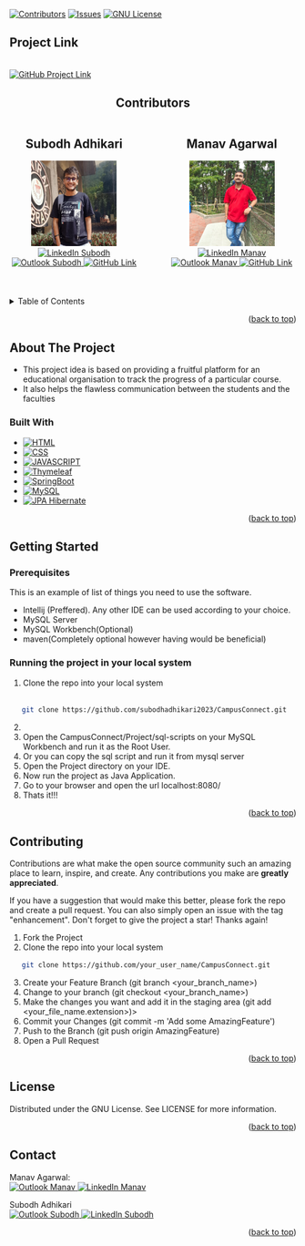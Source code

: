 [![Contributors][contributors-shield]][contributors-url]
  [![Issues][issues-shield]][issues-url]
  [![GNU License][license-shield]][license-url]

<h2>Project Link</h2>
<br>
<a href="https://github.com/subodhadhikari2023/CampusConnect">
    <img src="https://img.shields.io/badge/GitHub-black?style=flat-square&logo=github" style="height:100; width:200" alt="GitHub Project Link" />
</a>



<br/>
<p style="text-align: center; font-weight: bold;">
   <h2 style="text-align:center"> Contributors</h2>
  </p>
<div style="display: flex; justify-content: space-between; flex-wrap: wrap;">

  <div style="text-align: center; flex: 1; min-width: 150px; max-width: 45%;">
    <h2>Subodh Adhikari</h2>
    <img src="./readmeImages/Subodh.jpeg" alt="Subodh" style="width: 150px; height: 150px;">
    <br>
    <a href="https://www.linkedin.com/in/subodh-adhikari-4b811a296/">
      <img src="https://img.shields.io/badge/LinkedIn-blue?style=flat-square&logo=linkedin" alt="LinkedIn Subodh" />
    </a>  
    <a href="mailto:subodhadhikari2023@outlook.com">
      <img src="https://img.shields.io/badge/Outlook-blue?style=flat-square&logo=microsoft-outlook" alt="Outlook Subodh" />
    </a>  
    <a href="https://github.com/subodhadhikari2023/">
      <img src="https://img.shields.io/badge/GitHub-black?style=flat-square&logo=github" alt="GitHub Link" />
    </a>  
  </div>

  <div style="text-align: center; flex: 1; min-width: 150px; max-width: 45%;">
    <h2>Manav Agarwal</h2>
    <img src="./readmeImages/Manav.jpeg" alt="Manav" style="width: 150px; height: 150px;">
    <br>
    <a href="https://www.linkedin.com/in/manav-agarwal-8139b92b8/">
      <img src="https://img.shields.io/badge/LinkedIn-blue?style=flat-square&logo=linkedin" alt="LinkedIn Manav" />
    </a>  
    <a href="mailto:manav9981@outlook.com">
      <img src="https://img.shields.io/badge/Outlook-blue?style=flat-square&logo=microsoft-outlook" alt="Outlook Manav" />
    </a>  
    <a href="https://github.com/Manav355">
      <img src="https://img.shields.io/badge/GitHub-black?style=flat-square&logo=github" alt="GitHub Link" />
    </a>  
  </div>

</div>



<br>
<br>
<br>


<details>
  <summary>Table of Contents</summary>
  <ol>
    <li>
      <a href="#about-the-project">About The Project</a>
      <ul>
        <li><a href="#built-with">Built With</a></li>
      </ul>
    </li>
    <li>
      <a href="#getting-started">Getting Started</a>
      <ul>
        <li><a href="#prerequisites">Prerequisites</a></li>
        <li><a href="#running-the-project-in-your-local-system">Running the project in your local system</a></li>
      </ul>
    </li>
    <li><a href="#contributing">Contributing</a></li>
    <li><a href="#license">License</a></li>
    <li><a href="#contact">Contact</a></li>
  </ol>
</details>

<p align="right">(<a href="#readme-top">back to top</a>)</p>



<!-- ABOUT THE PROJECT -->
## About The Project


- This project idea is based on providing a fruitful platform for an educational organisation to track the progress of a particular course.
- It also helps the flawless communication between the students and the faculties  



### Built With


* [![HTML][HTML.js]][HTML-url]
* [![CSS][CSS.js]][CSS-url]
* [![JAVASCRIPT][Javascript.js]][Javascript-url]
* [![Thymeleaf][Thymeleaf.js]][Thymeleaf-url]
* [![SpringBoot][SpringBoot6.js]][SpringBoot6-url]
* [![MySQL][MySQL.js]][MySQL-url]
* [![JPA Hibernate][JPA.com]][JPA-url]

<p align="right">(<a href="#readme-top">back to top</a>)</p>




## Getting Started

### Prerequisites

This is an example of  list of things you need to use the software.
- Intellij (Preffered). Any other IDE can be used according to your choice.
- MySQL Server
- MySQL Workbench(Optional)
- maven(Completely optional however having would be beneficial)

### Running the project in your local system

1. Clone the repo into your local system
   
```bash

   git clone https://github.com/subodhadhikari2023/CampusConnect.git
```
2. 
3. Open the CampusConnect/Project/sql-scripts on your MySQL Workbench and run it as the Root User.
4. Or you can copy the sql script and run it from mysql server
5. Open the Project directory on your IDE.
6. Now run the project as Java Application.
7. Go to your browser and open the url localhost:8080/
8. Thats it!!!




<p align="right">(<a href="#readme-top">back to top</a>)</p>

<!-- CONTRIBUTING -->
## Contributing

Contributions are what make the open source community such an amazing place to learn, inspire, and create. Any contributions you make are **greatly appreciated**.

If you have a suggestion that would make this better, please fork the repo and create a pull request. You can also simply open an issue with the tag "enhancement".
Don't forget to give the project a star! Thanks again!

1. Fork the Project
2. Clone the repo into your local system
   
```bash
   git clone https://github.com/your_user_name/CampusConnect.git
```
3. Create your Feature Branch (git branch <your_branch_name>)
4. Change to your branch (git checkout <your_branch_name>)
5. Make the changes you want and add it in the staging area (git add <your_file_name.extension>)>
6. Commit your Changes (git commit -m 'Add some AmazingFeature')
7. Push to the Branch (git push origin AmazingFeature)
8. Open a Pull Request

<p align="right">(<a href="#readme-top">back to top</a>)</p>



<!-- LICENSE -->
## License

Distributed under the GNU License. See LICENSE for more information.

<p align="right">(<a href="#readme-top">back to top</a>)</p>



<!-- CONTACT -->
## Contact

Manav Agarwal: <br> <a href="mailto:manav9981@outlook.com">
        <img src="https://img.shields.io/badge/Outlook-blue?style=flat-square&logo=microsoft-outlook" alt="Outlook Manav" /></a><a href="https://www.linkedin.com/in/manav-agarwal-8139b92b8/">
        <img src="https://img.shields.io/badge/LinkedIn-blue?style=flat-square&logo=linkedin" alt="LinkedIn Manav" />
    </a>
        
        
Subodh Adhikari <br><a href="mailto:subodhadhikari2023@outlook.com">
        <img src="https://img.shields.io/badge/Outlook-blue?style=flat-square&logo=microsoft-outlook" alt="Outlook Subodh" />
        <a href="https://www.linkedin.com/in/subodh-adhikari-4b811a296/">
        <img src="https://img.shields.io/badge/LinkedIn-blue?style=flat-square&logo=linkedin" alt="LinkedIn Subodh" />
    </a>
<br>




<p align="right">(<a href="#readme-top">back to top</a>)</p>




[contributors-shield]: https://img.shields.io/github/contributors/subodhadhikari2023/CampusConnect?style=for-the-badge
[contributors-url]: https://github.com/subodhadhikari2023/CampusConnect/graphs/contributors
[issues-shield]: https://img.shields.io/github/issues/subodhadhikari2023/CampusConnect?style=for-the-badge
[issues-url]: https://github.com/subodhadhikari2023/CampusConnect/issues
[license-shield]: https://img.shields.io/badge/License-GPLv3-blue.svg
[license-url]: https://github.com/subodhadhikari2023/CampusConnect/blob/main/LICENSE



[product-screenshot]: images/screenshot.png
[HTML.js]: https://img.shields.io/badge/html5-E34F26?style=for-the-badge&logo=html5&logoColor=white
[HTML-url]:https://html.com/
[CSS.js]: https://img.shields.io/badge/css3-1572B6?style=for-the-badge&logo=css3&logoColor=white
[CSS-url]:https://css-tricks.com/
[Javascript.js]: https://img.shields.io/badge/javascript-F7DF1E?style=for-the-badge&logo=javascript&logoColor=black
[Javascript-url]:https://developer.mozilla.org/en-US/docs/Web/JavaScript
[Thymeleaf.js]: https://img.shields.io/badge/thymeleaf-005F0F?style=for-the-badge&logo=thymeleaf&logoColor=white
[Thymeleaf-url]: https://www.thymeleaf.org/
[SpringBoot6.js]: https://img.shields.io/badge/spring%20boot-6DB33F?style=for-the-badge&logo=springboot&logoColor=white
[SpringBoot6-url]:https://spring.io/projects/spring-boot
[MySQL.js]: https://img.shields.io/badge/MySQL-4479A1?style=for-the-badge&logo=mysql&logoColor=white
[MySQL-url]: https://www.mysql.com/
[JPA.com]:https://img.shields.io/badge/JPA_Hibernate-59666C?style=for-the-badge&logo=hibernate&logoColor=white
[JPA-url]:https://www.baeldung.com/learn-jpa-hibernate
